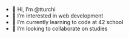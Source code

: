 - 👋 Hi, I’m @tturchi
- 👀 I’m interested in web development
- 🌱 I’m currently learning to code at 42 school
- 💞️ I’m looking to collaborate on studies

<!---
tturchi/tturchi is a ✨ special ✨ repository because its `README.md` (this file) appears on your GitHub profile.
You can click the Preview link to take a look at your changes.
--->
